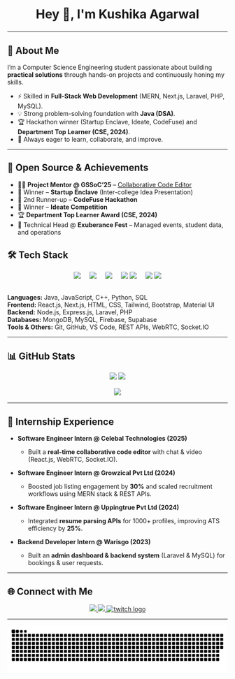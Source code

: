 <h1 align="center">Hey 👋, I'm Kushika Agarwal</h1>

###



---

## 🚀 About Me  
I’m a Computer Science Engineering student passionate about building **practical solutions** through hands-on projects and continuously honing my skills.  
- ⚡ Skilled in **Full-Stack Web Development** (MERN, Next.js, Laravel, PHP, MySQL).  
- 💡 Strong problem-solving foundation with **Java (DSA)**.  
- 🏆 Hackathon winner (Startup Enclave, Ideate, CodeFuse) and **Department Top Learner (CSE, 2024)**.  
- 🌱 Always eager to learn, collaborate, and improve.  

---

## 🌟 Open Source & Achievements  
- 👩‍🏫 **Project Mentor @ GSSoC’25** – [Collaborative Code Editor](https://github.com/Kushika-Agarwal/Collaborative-code-editor)  
- 🥇 Winner – **Startup Enclave** (Inter-college Idea Presentation)  
- 🥈 2nd Runner-up – **CodeFuse Hackathon**  
- 🏅 Winner – **Ideate Competition**  
- 🏆 **Department Top Learner Award (CSE, 2024)**  
- 🎤 Technical Head @ **Exuberance Fest** – Managed events, student data, and operations  


## 🛠 Tech Stack  

<div align="center">

  <!-- Languages -->
  <img src="https://skillicons.dev/icons?i=java,js,cpp,py,mysql" height="50" />
  <img width="12" />

  <!-- Frontend -->
  <img src="https://skillicons.dev/icons?i=react,nextjs,html,css,tailwind,bootstrap,materialui" height="50" />
  <img width="12" />

  <!-- Backend -->
  <img src="https://skillicons.dev/icons?i=nodejs,express,php,laravel" height="50" />
  <img width="12" />

  <!-- Databases -->
  <img src="https://skillicons.dev/icons?i=mongodb,mysql,firebase" height="50" />
  <img src="https://cdn.jsdelivr.net/gh/devicons/devicon/icons/supabase/supabase-original.svg" height="50" />
  <img width="12" />

  <!-- Tools & Others -->
  <img src="https://skillicons.dev/icons?i=git,github,vscode" height="50" />
  <img src="https://cdn.jsdelivr.net/gh/devicons/devicon/icons/socketio/socketio-original.svg" height="50" />
  <br/>

</div>
  &nbsp;&nbsp;&nbsp;

**Languages:** Java, JavaScript, C++, Python, SQL  
**Frontend:** React.js, Next.js, HTML, CSS, Tailwind, Bootstrap, Material UI  
**Backend:** Node.js, Express.js, Laravel, PHP  
**Databases:** MongoDB, MySQL, Firebase, Supabase  
**Tools & Others:** Git, GitHub, VS Code, REST APIs, WebRTC, Socket.IO  

---

## 📊 GitHub Stats  
<div align="center">
  <img src="https://github-readme-stats.vercel.app/api?username=Kushika-Agarwal&show_icons=true&theme=dracula" height="180"/>
  <img src="https://github-readme-stats.vercel.app/api/top-langs?username=Kushika-Agarwal&layout=compact&theme=dracula" height="180"/>
</div>
  &nbsp;&nbsp;&nbsp;
<div align="center">
  <img src="https://github-profile-trophy.vercel.app/?username=Kushika-Agarwal&theme=dracula&row=1&column=6" />
</div>

---
## 💼 Internship Experience  
- **Software Engineer Intern @ Celebal Technologies (2025)**  
  - Built a **real-time collaborative code editor** with chat & video (React.js, WebRTC, Socket.IO).  

- **Software Engineer Intern @ Growzical Pvt Ltd (2024)**  
  - Boosted job listing engagement by **30%** and scaled recruitment workflows using MERN stack & REST APIs.  

- **Software Engineer Intern @ Uppingtrue Pvt Ltd (2024)**  
  - Integrated **resume parsing APIs** for 1000+ profiles, improving ATS efficiency by **25%**.  

- **Backend Developer Intern @ Warisgo (2023)**  
  - Built an **admin dashboard & backend system** (Laravel & MySQL) for bookings & user requests.  

---

## 🌐 Connect with Me  
<div align="center">
  <a href="https://www.linkedin.com/in/kushika-agarwal/">
    <img src="https://img.shields.io/badge/LinkedIn-%230077B5.svg?&style=for-the-badge&logo=linkedin&logoColor=white"/>
  </a>
  <a href="https://github.com/Kushika-Agarwal">
    <img src="https://img.shields.io/badge/GitHub-181717?style=for-the-badge&logo=github&logoColor=white"/>
  </a>
  <a href="https://developer404-portfolio.netlify.app/">
<img src="https://img.shields.io/static/v1?message=portfolio&logo=portfolio&label=&color=9146FF&logoColor=white&labelColor=&style=for-the-badge" height="35" alt="twitch logo"  />
  </a>
  
</div>

---

<img src="https://raw.githubusercontent.com/Kushika-Agarwal/Kushika-Agarwal/output/snake.svg" alt="Snake animation"/>


